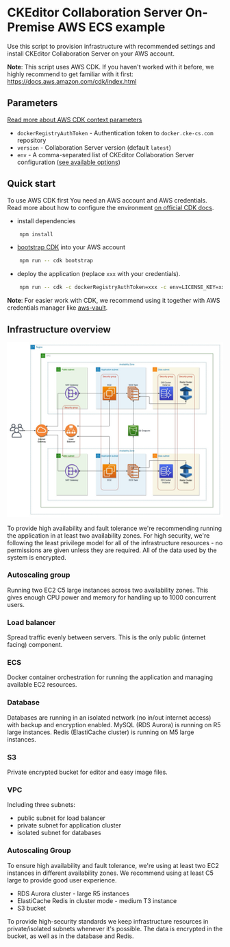 # CKEditor Collaboration Server On-Premise AWS ECS example

Use this script to provision infrastructure with recommended settings and install CKEditor Collaboration Server on your AWS account.

**Note**:
This script uses AWS CDK. If you haven't worked with it before, we highly recommend to get familiar with it first:
https://docs.aws.amazon.com/cdk/index.html

## Parameters
[Read more about AWS CDK context parameters](https://docs.aws.amazon.com/cdk/latest/guide/context.html)

- `dockerRegistryAuthToken` - Authentication token to `docker.cke-cs.com` repository
- `version` - Collaboration Server version (default `latest`)
- `env` - A comma-separated list of CKEditor Collaboration Server configuration ([see available options](https://ckeditor.com/docs/cs/latest/onpremises/cs-onpremises/installation/docker.html#docker-container-environment-variables))

## Quick start

To use AWS CDK first You need an AWS account and AWS credentials. Read more about how to configure the environment [on official CDK docs](https://docs.aws.amazon.com/cdk/latest/guide/work-with.html).

- install dependencies
```bash
	npm install
```

- [bootstrap CDK](https://docs.aws.amazon.com/cdk/latest/guide/bootstrapping.html) into your AWS account
```bash
	npm run -- cdk bootstrap
```

- deploy the application (replace `xxx` with your credentials).
```bash
	npm run -- cdk -c dockerRegistryAuthToken=xxx -c env=LICENSE_KEY=xxx,ENVIRONMENTS_MANAGEMENT_SECRET_KEY=xxx
```

**Note**:
For easier work with CDK, we recommend using it together with AWS credentials manager like [aws-vault](https://github.com/99designs/aws-vault).
## Infrastructure overview

![CKEditor ECS Diagram](diagram.jpg)

To provide high availability and fault tolerance we're recommending running the application in at least two availability zones. For high security, we're following the least privilege model for all of the infrastructure resources - no permissions are given unless they are required. All of the data used by the system is encrypted.

### Autoscaling group
Running two EC2 C5 large instances across two availability zones. This gives enough CPU power and memory for handling up to 1000 concurrent users.

### Load balancer
Spread traffic evenly between servers. This is the only public (internet facing) component.

### ECS
Docker container orchestration for running the application and managing available EC2 resources.

### Database
Databases are running in an isolated network (no in/out internet access) with backup and encryption enabled.
MySQL (RDS Aurora) is running on R5 large instances.
Redis (ElastiCache cluster) is running on M5 large instances.

### S3
Private encrypted bucket for editor and easy image files.

### VPC
Including three subnets:

- public subnet for load balancer
- private subnet for application cluster
- isolated subnet for databases

### Autoscaling Group
To ensure high availability and fault tolerance, we're using at least two EC2 instances in different availability zones. We recommend using at least C5 large to provide good user experience.

- RDS Aurora cluster - large R5 instances
- ElastiCache Redis in cluster mode - medium T3 instance
- S3 bucket

To provide high-security standards we keep infrastructure resources in private/isolated subnets whenever it's possible. The data is encrypted in the bucket, as well as in the database and Redis.
